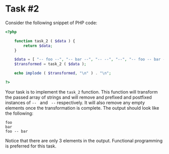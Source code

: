 # Task \#2

Consider the following snippet of PHP code:

```php
<?php

	function task_2 ( $data ) {
		return $data;
	}

	$data = [ "-- foo --", "-- bar --", "-- --", "--", "-- foo -- bar --" ];
	$transformed = task_2 ( $data );

	echo implode ( $transformed, "\n" ) . "\n";

?>
```

Your task is to implement the `task_2` function. This function will transform the passed array of strings and will remove and prefixed and postfixed instances of `-- ` and ` --` respectively. It will also remove any empty elements once the transformation is complete. The output should look like the following:

```plain
foo
bar
foo -- bar
```

Notice that there are only 3 elements in the output. Functional programming is preferred for this task.

